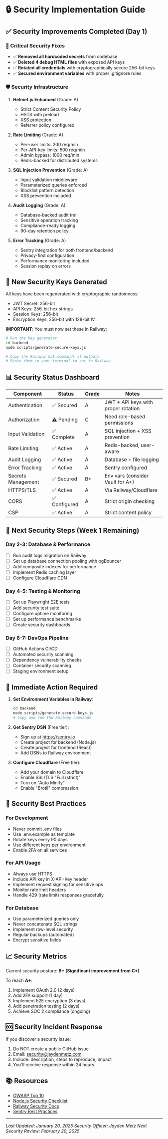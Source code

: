 # 🔒 Security Implementation Guide

## ✅ Security Improvements Completed (Day 1)

### 🚨 Critical Security Fixes
- ✅ **Removed all hardcoded secrets** from codebase
- ✅ **Deleted 4 debug HTML files** with exposed API keys
- ✅ **Rotated all credentials** with cryptographically secure 256-bit keys
- ✅ **Secured environment variables** with proper .gitignore rules

### 🛡️ Security Infrastructure
1. **Helmet.js Enhanced** (Grade: A)
   - Strict Content Security Policy
   - HSTS with preload
   - XSS protection
   - Referrer policy configured

2. **Rate Limiting** (Grade: A)
   - Per-user limits: 200 req/min
   - Per-API-key limits: 500 req/min
   - Admin bypass: 1000 req/min
   - Redis-backed for distributed systems

3. **SQL Injection Prevention** (Grade: A)
   - Input validation middleware
   - Parameterized queries enforced
   - Blacklist pattern detection
   - XSS prevention included

4. **Audit Logging** (Grade: A)
   - Database-backed audit trail
   - Sensitive operation tracking
   - Compliance-ready logging
   - 90-day retention policy

5. **Error Tracking** (Grade: A)
   - Sentry integration for both frontend/backend
   - Privacy-first configuration
   - Performance monitoring included
   - Session replay on errors

## 🔑 New Security Keys Generated

All keys have been regenerated with cryptographic randomness:
- JWT Secret: 256-bit
- API Keys: 256-bit hex strings
- Session Keys: 256-bit
- Encryption Keys: 256-bit with 128-bit IV

**IMPORTANT**: You must now set these in Railway:

```bash
# Run the key generator
cd backend
node scripts/generate-secure-keys.js

# Copy the Railway CLI commands it outputs
# Paste them in your terminal to set in Railway
```

## 📊 Security Status Dashboard

| Component | Status | Grade | Notes |
|-----------|--------|-------|-------|
| Authentication | ✅ Secured | A | JWT + API keys with proper rotation |
| Authorization | ⚠️ Pending | C | Need role-based permissions |
| Input Validation | ✅ Complete | A | SQL injection + XSS prevention |
| Rate Limiting | ✅ Active | A | Redis-backed, user-aware |
| Audit Logging | ✅ Active | A | Database + file logging |
| Error Tracking | ✅ Active | A | Sentry configured |
| Secrets Management | ✅ Secured | B+ | Env vars (consider Vault for A+) |
| HTTPS/TLS | ✅ Active | A | Via Railway/Cloudflare |
| CORS | ✅ Configured | A | Strict origin checking |
| CSP | ✅ Active | A | Strict content policy |

## 🚀 Next Security Steps (Week 1 Remaining)

### Day 2-3: Database & Performance
- [ ] Run audit logs migration on Railway
- [ ] Set up database connection pooling with pgBouncer
- [ ] Add composite indexes for performance
- [ ] Implement Redis caching layer
- [ ] Configure Cloudflare CDN

### Day 4-5: Testing & Monitoring
- [ ] Set up Playwright E2E tests
- [ ] Add security test suite
- [ ] Configure uptime monitoring
- [ ] Set up performance benchmarks
- [ ] Create security dashboards

### Day 6-7: DevOps Pipeline
- [ ] GitHub Actions CI/CD
- [ ] Automated security scanning
- [ ] Dependency vulnerability checks
- [ ] Container security scanning
- [ ] Staging environment setup

## 🎯 Immediate Action Required

1. **Set Environment Variables in Railway**:
   ```bash
   cd backend
   node scripts/generate-secure-keys.js
   # Copy and run the Railway commands
   ```

2. **Get Sentry DSN** (Free tier):
   - Sign up at https://sentry.io
   - Create project for backend (Node.js)
   - Create project for frontend (React)
   - Add DSNs to Railway environment

3. **Configure Cloudflare** (Free tier):
   - Add your domain to Cloudflare
   - Enable SSL/TLS "Full (strict)"
   - Turn on "Auto Minify"
   - Enable "Brotli" compression

## 🔐 Security Best Practices

### For Development
- Never commit .env files
- Use .env.example as template
- Rotate keys every 90 days
- Use different keys per environment
- Enable 2FA on all services

### For API Usage
- Always use HTTPS
- Include API key in X-API-Key header
- Implement request signing for sensitive ops
- Monitor rate limit headers
- Handle 429 (rate limit) responses gracefully

### For Database
- Use parameterized queries only
- Never concatenate SQL strings
- Implement row-level security
- Regular backups (automated)
- Encrypt sensitive fields

## 📈 Security Metrics

Current security posture: **B+ (Significant improvement from C+)**

To reach **A+**:
1. Implement OAuth 2.0 (2 days)
2. Add 2FA support (1 day)
3. Implement E2E encryption (3 days)
4. Add penetration testing (2 days)
5. Achieve SOC 2 compliance (ongoing)

## 🆘 Security Incident Response

If you discover a security issue:
1. Do NOT create a public GitHub issue
2. Email: security@jaydenmetz.com
3. Include: description, steps to reproduce, impact
4. You'll receive response within 24 hours

## 📚 Resources

- [OWASP Top 10](https://owasp.org/www-project-top-ten/)
- [Node.js Security Checklist](https://blog.risingstack.com/node-js-security-checklist/)
- [Railway Security Docs](https://docs.railway.app/reference/security)
- [Sentry Best Practices](https://docs.sentry.io/platforms/javascript/guides/react/best-practices/)

---

*Last Updated: January 20, 2025*
*Security Officer: Jayden Metz*
*Next Security Review: February 20, 2025*